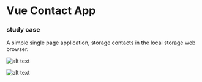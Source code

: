 # Vue Contact App

### study case

 A simple single page application, storage contacts in the local storage web browser.


![alt text](https://conectatecnologia.com.br/LinkedImages/VueContactApp-1.png)

![alt text](https://conectatecnologia.com.br/LinkedImages/VueContactApp-2.png)
